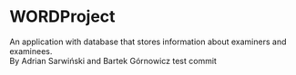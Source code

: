 # WORDProject
An application with database that stores information about examiners and examinees.  
By Adrian Sarwiński and Bartek Górnowicz
test commit
